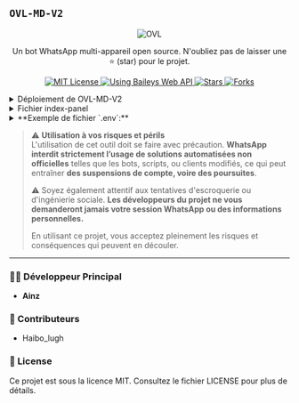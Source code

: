 ## `OVL-MD-V2`

<p align="center"> 
    <img alt="OVL" src="https://files.catbox.moe/k1gddi.jpg">
</p>

<p align="center">
    Un bot WhatsApp multi-appareil open source. N'oubliez pas de laisser une ⭐ (star) pour le projet.
</p>

<p align="center">
    <a href="https://opensource.org/licenses/MIT">
        <img src="https://img.shields.io/badge/License-MIT-green.svg?style=flat-square" alt="MIT License" />
    </a>
    <a href="https://github.com/WhiskeySockets/Baileys">
        <img src="https://img.shields.io/badge/Baileys-Web%20API-orange?style=flat-square" alt="Using Baileys Web API" />
    </a>
    <a href="https://github.com/Ainz-devs/OVL-MD-V2/stargazers">
        <img src="https://img.shields.io/github/stars/Ainz-devs/OVL-MD-V2?style=flat-square" alt="Stars" />
    </a>
    <a href="https://github.com/Ainz-devs/OVL-MD-V2/network/members">
        <img src="https://img.shields.io/github/forks/Ainz-devs/OVL-MD-V2?style=flat-square" alt="Forks" />
    </a>
</p>

<details>
  <summary>Déploiement de OVL-MD-V2</summary>
  
### Étape 1 : Créer un fork du projet
- Cliquez ici [OVL-MD-FORK](https://github.com/Ainz-fkk/OVL-MD/fork).

### Étape 2 : Obtenir une SESSION-ID
- Cliquez ici [SESSION-ID](https://quickest-elise-ainz-oest-org-53269c8e.koyeb.app/).
- **Remarque** : Conservez cette SESSION-ID en sécurité, car elle est nécessaire pour connecter le bot à votre compte WhatsApp.

### Étape 3 : Créer une base de données
- Cliquez ici pour créer: [DATA-BASE](https://supabase.com)
- Si vous en avez déjà une c'est plus la peine d'en créer

### Étape 4 : Déployer OVL-MD

### Deployer sur Render
- **Creer une compte:** [compte-render](https://dashboard.render.com/register).
- **Deployer:** [Deployer sur Render](https://dashboard.render.com/web/new)

### Deployer sur Koyeb
- **Creer un compte:** [compte-koyeb](https://app.koyeb.com/auth/signup) 
- **Deployer:** [Deployer sur Koyeb](https://app.koyeb.com/deploy?name=ovl-md&repository=Ainz-fkk%2FOVL-MD&branch=main&builder=dockerfile&instance_type=free&instances_min=0&autoscaling_sleep_idle_delay=300&env%5BLEVEL_UP%5D=non&env%5BMENU%5D=https%3A%2F%2Fi.ibb.co%2Fynx9QcZ%2Fimage.jpg&env%5BMODE%5D=public&env%5BNOM_OWNER%5D=Ainz&env%5BNUMERO_OWNER%5D=226xxxxxxxx&env%5BPREFIXE%5D=%F0%9F%97%BF&env%5BSESSION_ID%5D=Ovl-MD_qLA7XFLP_SESSION-ID&env%5BSTICKER_AUTHOR_NAME%5D=OVL-MD&env%5BSTICKER_PACK_NAME%5D=Wa-sticker)
 
### Deployer sur panel
- **Créer un compte:** [compte-panel](https://bot-hosting.net) 
- **Deployer:**
- Étape 1: créer un serveur
- Étape 2: créer une fichier ```index.js``` ou ```main.js``` sur le serveur
- Étape 3: Démarrer le bot

### Deployer sur GitHub
- Étape 1: Créer un fichier «.env» directement dans votre fork, puis entre vos informations
- Étape 2: Créer un fichier «.github/workflows/deploy.yml», puis validé les changements

</details>

<details>
  <summary>Fichier index-panel</summary>
    ```sh
const { writeFileSync, existsSync, mkdirSync } = require('fs');
const { spawnSync } = require('child_process');
const path = require('path');

const env_file = ``; //Entrée votre fichier .env ici

if (!env_file.trim()) {
  console.error("Aucune donnée de configuration trouvée dans 'env_file'. Veuillez remplir vos informations dans le code.");
  process.exit(1);
}

const envPath = path.join(__dirname, 'ovl', '.env');

function runCommand(command, args, options = {}) {
  const result = spawnSync(command, args, { stdio: 'inherit', ...options });
  if (result.error) {
    throw new Error(`Échec de l'exécution de "${command} ${args.join(' ')}" : ${result.error.message}`);
  }
  if (result.status !== 0) {
    throw new Error(`Commande "${command} ${args.join(' ')}" retournée avec le code ${result.status}`);
  }
}

if (!existsSync('ovl')) {
  console.log("Clonage du bot en cours...");
  runCommand('git', ['clone', 'https://github.com/Ainz-fkk/OVL-MD', 'ovl']);
  console.log("Clonage terminé, installation des dépendances...");
  runCommand('npm', ['install'], { cwd: 'ovl' });
  console.log("Dépendances installées avec succès !");
}

if (!existsSync(envPath)) {
  try {
    const envDir = path.dirname(envPath);
    if (!existsSync(envDir)) {
      mkdirSync(envDir, { recursive: true });
      console.log(`Répertoire créé: ${envDir}`);
    }
    writeFileSync(envPath, env_file.trim());
    console.log("Fichier .env créé avec succès !");
  } catch (error) {
    console.error(`Erreur lors de la création du fichier .env : ${error.message}`);
    process.exit(1);
  }
}

console.log("Démarrage du bot...");
runCommand('npm', ['run', 'Ovl'], { cwd: 'ovl' });
console.log("Le bot est en cours d'exécution...");
```
</details>

<details>
  <summary>Fichier `.github/workflows/deploy.yml`</summary>
  ```sh
name: OVL-MD Bot CI

on:
  push:
    branches:
      - main
  pull_request:
    branches:
      - main
  schedule:
    - cron: '0 */5 * * *'

jobs:
  build:
    runs-on: ubuntu-latest

    strategy:
      matrix:
        node-version: [20.x]

    steps:
      - name: Récupération du dépôt
        uses: actions/checkout@v3

      - name: Configuration de Node.js
        uses: actions/setup-node@v3
        with:
          node-version: ${{ matrix.node-version }}

      - name: Installation des dépendances + ffmpeg
        run: |
          sudo apt update
          sudo apt install -y ffmpeg
          npm i

      - name: Démarrage du bot
        run: |
          timeout 18300s npm run Ovl
```
</details>

<details>
  <summary> **Exemple de fichier `.env`:**</summary>
 ```sh
PREFIXE=
NOM_OWNER=Ainz
NUMERO_OWNER=226xxxxxxxx
MODE=public
MENU=https://i.ibb.co/ynx9QcZ/image.jpg
SESSION_ID=ovl
DATABASE=
LEVEL_UP=non
STICKER_PACK_NAME=Wa-sticker
STICKER_AUTHOR_NAME=OVL-MD
RENDER_API_KEY=
```
</details>

> ⚠️ **Utilisation à vos risques et périls**  
> L'utilisation de cet outil doit se faire avec précaution. **WhatsApp interdit strictement l’usage de solutions automatisées non officielles** telles que les bots, scripts, ou clients modifiés, ce qui peut entraîner **des suspensions de compte, voire des poursuites**.  
>  
> ⚠️ Soyez également attentif aux tentatives d'escroquerie ou d'ingénierie sociale. **Les développeurs du projet ne vous demanderont jamais votre session WhatsApp ou des informations personnelles.**  
>  
> En utilisant ce projet, vous acceptez pleinement les risques et conséquences qui peuvent en découler.

---

### 👨‍💻 Développeur Principal
- **Ainz**

### 🤝 Contributeurs
- Haibo_lugh

### 📄 License

Ce projet est sous la licence MIT. Consultez le fichier LICENSE pour plus de détails.
